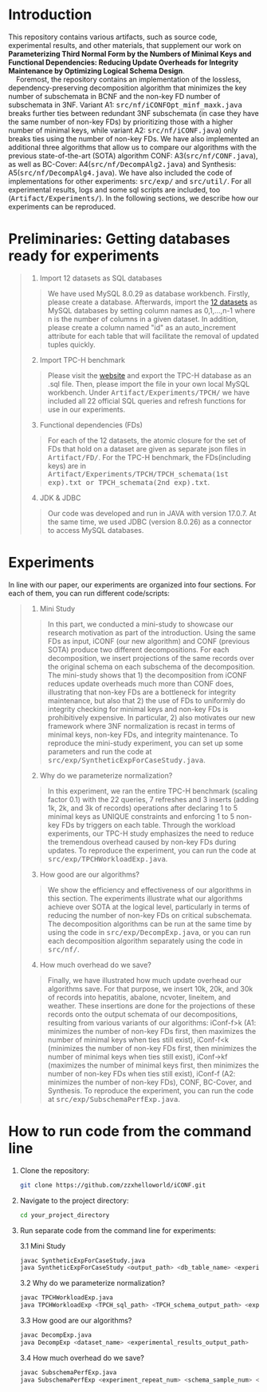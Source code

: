 # Introduction
This repository contains various artifacts, such as source code, experimental results, and other materials, that supplement our work on **Parameterizing Third Normal Form by the Numbers of Minimal Keys and Functional Dependencies: Reducing Update Overheads for Integrity Maintenance by Optimizing Logical Schema Design**.\
&nbsp;&nbsp;&nbsp;&nbsp;Foremost, the repository contains an implementation of the lossless, dependency-preserving decomposition algorithm that minimizes the key number of subschemata in BCNF and the non-key FD number of subschemata in 3NF. Variant A1: <kbd>src/nf/iCONFOpt_minf_maxk.java</kbd> breaks further ties between redundant 3NF subschemata (in case they have the same number of non-key FDs) by prioritizing those with a higher number of minimal keys, while variant A2: <kbd>src/nf/iCONF.java</kbd>) only breaks ties using the number of non-key FDs. We have also implemented an additional three algorithms that allow us to compare our algorithms with the previous state-of-the-art (SOTA) algorithm CONF: A3(<kbd>src/nf/CONF.java</kbd>), as well as BC-Cover: A4(<kbd>src/nf/DecompAlg2.java</kbd>) and Synthesis: A5(<kbd>src/nf/DecompAlg4.java</kbd>). We have also included the code of implementations for other experiments: <kbd>src/exp/</kbd> and <kbd>src/util/</kbd>. For all experimental results, logs and some sql scripts are included, too (<kbd>Artifact/Experiments/</kbd>). In the following sections, we describe how our experiments can be reproduced. 
# Preliminaries: Getting databases ready for experiments
> 1. Import 12 datasets as SQL databases
>> We have used MySQL 8.0.29 as database workbench. Firstly, please create a database. Afterwards, import the [12 datasets](https://hpi.de/naumann/projects/repeatability/data-profiling/fds.html) as MySQL databases by setting column names as 0,1,...,n-1 where n is the number of columns in a given dataset. In addition, please create a column named "id" as an auto_increment attribute for each table that will facilitate the removal of updated tuples quickly.
> 2. Import TPC-H benchmark
>> Please visit the [website](https://relational.fit.cvut.cz/dataset/TPCH) and export the TPC-H database as an .sql file. Then, please import the file in your own local MySQL workbench. Under <kbd>Artifact/Experiments/TPCH/</kbd> we have included all 22 official SQL queries and refresh functions for use in our experiments.
>3. Functional dependencies (FDs)
>> For each of the 12 datasets, the atomic closure for the set of FDs that hold on a dataset are given as separate json files in <kbd>Artifact/FD/</kbd>. For the TPC-H benchmark, the FDs(including keys) are in <kbd>Artifact/Experiments/TPCH/TPCH_schemata(1st exp).txt or TPCH_schemata(2nd exp).txt</kbd>.
>4. JDK & JDBC
>> Our code was developed and run in JAVA with version 17.0.7. At the same time, we used JDBC (version 8.0.26) as a connector to access MySQL databases.
# Experiments
In line with our paper, our experiments are organized into four sections. For each of them, you can run different code/scripts:
>1. Mini Study
>> In this part, we conducted a mini-study to showcase our research motivation as part of the introduction. Using the same FDs as input, iCONF (our new algorithm) and CONF (previous SOTA) produce two different decompositions. For each decomposition, we insert projections of the same records over the original schema on each subschema of the decomposition. The mini-study shows that 1) the decomposition from iCONF reduces update overheads much more than CONF does, illustrating that non-key FDs are a bottleneck for integrity maintenance, but also that 2) the use of FDs to uniformly do integrity checking for minimal keys and non-key FDs is prohibitively expensive. In particular, 2) also motivates our new framework where 3NF normalization is recast in terms of minimal keys, non-key FDs, and integrity maintenance. To reproduce the mini-study experiment, you can set up some parameters and run the code at <kbd>src/exp/SyntheticExpForCaseStudy.java</kbd>.
>2. Why do we parameterize normalization?
>> In this experiment, we ran the entire TPC-H benchmark (scaling factor 0.1) with the 22 queries, 7 refreshes and 3 inserts (adding 1k, 2k, and 3k of records) operations after declaring 1 to 5 minimal keys as UNIQUE constraints and enforcing 1 to 5 non-key FDs by triggers on each table. Through the workload experiments, our TPC-H study emphasizes the need to reduce the tremendous overhead caused by non-key FDs during updates. To reproduce the experiment, you can run the code at <kbd>src/exp/TPCHWorkloadExp.java</kbd>.
>3. How good are our algorithms?
>> We show the efficiency and effectiveness of our algorithms in this section. The experiments illustrate what our algorithms achieve over SOTA at the logical level, particularly in terms of reducing the number of non-key FDs on critical subschemata. The decomposition algorithms can be run at the same time by using the code in <kbd>src/exp/DecompExp.java</kbd>, or you can run each decomposition algorithm separately using the code in <kbd>src/nf/</kbd>.
>4. How much overhead do we save?
>> Finally, we have illustrated how much update overhead our algorithms save. For that purpose, we insert 10k, 20k, and 30k of records into hepatitis, abalone, ncvoter, lineitem, and weather. These insertions are done for the projections of these records onto the output schemata of our decompositions, resulting from various variants of our algorithms: iConf-f>k (A1: minimizes the number of non-key FDs first, then maximizes the number of minimal keys when ties still exist), iConf-f<k (minimizes the number of non-key FDs first, then minimizes the number of minimal keys when ties still exist), iConf->kf (maximizes the number of minimal keys first, then minimizes the number of non-key FDs when ties still exist), iConf-f (A2: minimizes the number of non-key FDs), CONF, BC-Cover, and Synthesis. To reproduce the experiment, you can run the code at <kbd>src/exp/SubschemaPerfExp.java</kbd>.
# How to run code from the command line
1. Clone the repository:
   ```bash
   git clone https://github.com/zzxhelloworld/iCONF.git
   ```
2. Navigate to the project directory:
   ```bash
   cd your_project_directory
   ```
3. Run separate code from the command line for experiments:
   
   3.1 Mini Study
   ```bash
   javac SyntheticExpForCaseStudy.java
   java SyntheticExpForCaseStudy <output_path> <db_table_name> <experiment_repeat_num> <synthetic_dataset_num> <insert_num>
   ```
   3.2 Why do we parameterize normalization?
   ```bash
   javac TPCHWorkloadExp.java
   java TPCHWorkloadExp <TPCH_sql_path> <TPCH_schema_output_path> <experimental_results_output_path>
   ```
   3.3 How good are our algorithms?
   ```bash
   javac DecompExp.java
   java DecompExp <dataset_name> <experimental_results_output_path>
   ```
   3.4 How much overhead do we save?
   ```bash
   javac SubschemaPerfExp.java
   java SubschemaPerfExp <experiment_repeat_num> <schema_sample_num> <experimental_results_output_path> <dataset_name>
   ```

   

